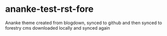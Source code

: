# ananke-test-rst-fore
Ananke theme created from blogdown, synced to github and then synced to forestry cms
downloaded locally and synced again
